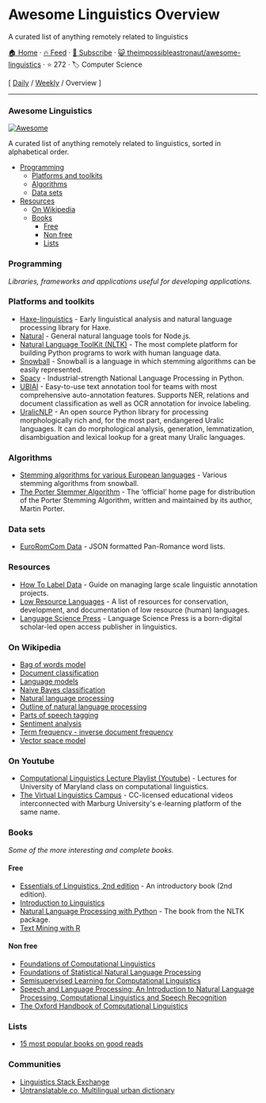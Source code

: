 # Awesome Linguistics Overview

A curated list of anything remotely related to linguistics

[🏠 Home](/README.md) · [🔥 Feed](https://test.trackawesomelist.com/theimpossibleastronaut/awesome-linguistics/rss.xml) · [📮 Subscribe](https://trackawesomelist.us17.list-manage.com/subscribe?u=d2f0117aa829c83a63ec63c2f&id=36a103854c) · [😺 theimpossibleastronaut/awesome-linguistics](https://github.com/theimpossibleastronaut/awesome-linguistics) · ⭐ 272 · 🏷️ Computer Science

[ [Daily](/content/theimpossibleastronaut/awesome-linguistics/README.md) / [Weekly](/content/theimpossibleastronaut/awesome-linguistics/week/README.md) / Overview ]

---

### Awesome Linguistics

[![Awesome](https://cdn.rawgit.com/sindresorhus/awesome/d7305f38d29fed78fa85652e3a63e154dd8e8829/media/badge.svg)](https://github.com/sindresorhus/awesome)

A curated list of anything remotely related to linguistics, sorted in alphabetical order.

*   [Programming](#programming)
    *   [Platforms and toolkits](#platforms-and-toolkits)
    *   [Algorithms](#algorithms)
    *   [Data sets](#data-sets)
*   [Resources](#resources)
    *   [On Wikipedia](#on-wikipedia)
    *   [Books](#books)
        *   [Free](#free)
        *   [Non free](#non-free)
        *   [Lists](#lists)

### Programming

*Libraries, frameworks and applications useful for developing applications.*

### Platforms and toolkits

*   [Haxe-linguistics](https://github.com/sexybiggetje/haxe-linguistics) - Early linguistical analysis and natural language processing library for Haxe.
*   [Natural](https://github.com/NaturalNode/natural) - General natural language tools for Node.js.
*   [Natural Language ToolKit (NLTK)](http://www.nltk.org/) - The most complete platform for building Python programs to work with human language data.
*   [Snowball](http://snowball.tartarus.org/) - Snowball is a language in which stemming algorithms can be easily represented.
*   [Spacy](https://spacy.io/) - Industrial-strength  National Language Processing in Python.
*   [UBIAI](https://ubiai.tools/) - Easy-to-use text annotation tool for teams with most comprehensive auto-annotation features. Supports NER, relations and document classification as well as OCR annotation for invoice labeling.
*   [UralicNLP](https://github.com/mikahama/uralicNLP) - An open source Python library for processing morphologically rich and, for the most part, endangered Uralic languages. It can do morphological analysis, generation, lemmatization, disambiguation and lexical lookup for a great many Uralic languages.

### Algorithms

*   [Stemming algorithms for various European languages](http://snowball.tartarus.org/texts/stemmersoverview.html) - Various stemming algorithms from snowball.
*   [The Porter Stemmer Algorithm](http://tartarus.org/martin/PorterStemmer/) - The ‘official’ home page for distribution of the Porter Stemming Algorithm, written and maintained by its author, Martin Porter.

### Data sets

*   [EuroRomCom Data](https://github.com/kirkins/euroromcom) - JSON formatted Pan-Romance word lists.

### Resources

*   [How To Label Data](https://www.lighttag.io/how-to-label-data/) - Guide on managing large scale linguistic annotation projects.
*   [Low Resource Languages](https://github.com/RIchardLitt/low-resource-languages) - A list of resources for conservation, development, and documentation of low resource (human) languages.
*   [Language Science Press](https://langsci-press.org/) - Language Science Press is a born-digital scholar-led open access publisher in linguistics.

### On Wikipedia

*   [Bag of words model](http://en.wikipedia.org/wiki/Bag-of-words_model)
*   [Document classification](http://en.wikipedia.org/wiki/Document_classification)
*   [Language models](http://en.wikipedia.org/wiki/Language_model)
*   [Naive Bayes classification](http://en.wikipedia.org/wiki/Naive_Bayes_classifier)
*   [Natural language processing](http://en.wikipedia.org/wiki/Natural_language_processing)
*   [Outline of natural language processing](http://en.wikipedia.org/wiki/Outline_of_natural_language_processing)
*   [Parts of speech tagging](http://en.wikipedia.org/wiki/Part-of-speech_tagging)
*   [Sentiment analysis](http://en.wikipedia.org/wiki/Sentiment_analysis)
*   [Term frequency - inverse document frequency](http://en.wikipedia.org/wiki/Tf%E2%80%93idf)
*   [Vector space model](http://en.wikipedia.org/wiki/Vector_space_model)

### On Youtube

*   [Computational Linguistics Lecture Playlist (Youtube)](https://www.youtube.com/playlist?list=PLegWUnz91WfuPebLI97-WueAP90JO-15i) - Lectures for University of Maryland class on computational linguistics.
*   [The Virtual Linguistics Campus](https://www.youtube.com/channel/UCaMpov1PPVXGcKYgwHjXB3g) - CC-licensed educational videos interconnected with Marburg University's e-learning platform of the same name.

### Books

*Some of the more interesting and complete books.*

#### Free

*   [Essentials of Linguistics, 2nd edition](https://ecampusontario.pressbooks.pub/essentialsoflinguistics2/) - An introductory book (2nd edition).
*   [Introduction to Linguistics](https://linguistics.ucla.edu/people/Kracht/courses/ling20-fall07/ling-intro.pdf)
*   [Natural Language Processing with Python](http://www.nltk.org/book/) - The book from the NLTK package.
*   [Text Mining with R](https://www.tidytextmining.com)

#### Non free

*   [Foundations of Computational Linguistics](http://books.google.com/books?id=o9iGAgAAQBAJ\&dq=Foundations+of+Computational+Linguistics\&hl=nl\&source=gbs_navlinks_s)
*   [Foundations of Statistical Natural Language Processing](https://books.google.nl/books?id=YiFDxbEX3SUC)
*   [Semisupervised Learning for Computational Linguistics](http://books.google.com/books/about/Semisupervised_Learning_for_Computationa.html?id=VCd67cGB_rAC\&redir_esc=y)
*   [Speech and Language Processing: An Introduction to Natural Language Processing, Computational Linguistics and Speech Recognition](https://books.google.nl/books?id=fZmj5UNK8AQC)
*   [The Oxford Handbook of Computational Linguistics](http://www.oxfordhandbooks.com/view/10.1093/oxfordhb/9780199276349.001.0001/oxfordhb-9780199276349)

### Lists

*   [15 most popular books on good reads](http://www.goodreads.com/shelf/show/natural-language-processing)

### Communities

*   [Linguistics Stack Exchange](https://linguistics.stackexchange.com/)
*   [Untranslatable.co, Multilingual urban dictionary](https://untranslatable.co/)

